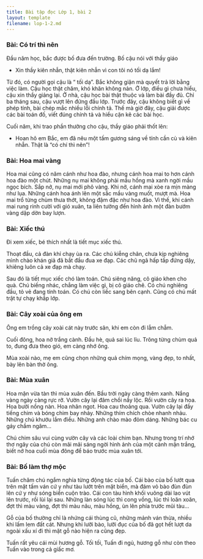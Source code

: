 ```yaml
---
title: Bài tập đọc Lớp 1, bài 2
layout: template
filename: lop-1-2.md
---  
```


### Bài: Có trí thì nên

Đầu năm học, bắc được bố đưa đến trường. Bố cậu nói với thầy giáo

- Xin thầy kiên nhẫn, thật kiên nhẫn vì con tôi nó tối dạ lắm!

Từ đó, có người gọi cậu là “ tối dạ”. Bắc không giận mà quyết trả lời bằng việc làm. Cậu học thật chăm, khó khăn không nản. Ở lớp, điều gì chưa hiểu, cậu xin thầy giảng lại. Ở nhà, cậu học bài thật thuộc và làm bài đầy đủ. Chỉ ba tháng sau, cậu vượt lên đứng đầu lớp. Trước đây, cậu không biết gì về phép tính, bài chép mắc nhiều lỗi chính tả. Thế mà giờ đây, cậu giải được các bài toán đố, viết đúng chính tả và hiểu cặn kẽ các bài học.

Cuối năm, khi trao phần thưởng cho cậu, thầy giáo phải thốt lên:

- Hoan hô em Bắc, em đã nêu một tấm gương sáng về tính cần cù và kiên nhẫn. Thật là “có chí thì nên”!


### Bài: Hoa mai vàng

Hoa mai cũng có năm cánh như hoa đào, nhưng cánh hoa mai to hơn cánh hoa đào một chút. Những nụ mai không phải mầu hồng mà xanh ngời mầu ngọc bích. Sắp nở, nụ mai mới phô vàng. Khi nở, cánh mai xòe ra mịn màng như lụa. Những cánh hoa ánh lên một sắc mầu vàng muốt, mượt mà. Hoa mai trổ từng chùm thưa thớt, không đậm đặc như hoa đào. Vì thế, khi cánh mai rung rinh cười với gió xuân, ta liên tưởng đến hình ảnh một đàn bướm vàng dập dờn bay lượn.


### Bài: Xiếc thú

Đi xem xiếc, bé thích nhất là tiết mục xiếc thú.

Thoạt đầu, cả đàn khỉ chạy ùa ra. Các chú kiễng chân, chưa kịp nghiêng mình chào khán giả đã bắt đầu đua xe đạp. Các chũ ngã hấp tấp đứng dậy, khiêng luôn cả xe đạp mà chạy.

Sau đó là tiết mục xiếc chó làm toán. Chú siêng năng, cô giáo khen cho quà. Chú biếng nhác, chẳng làm việc gì, bị cô giáo chê. Có chú nghiêng đầu, tỏ vẻ đang tính toán. Có chú còn liếc sang bên cạnh. Cũng có chú mất trật tự chạy khắp lớp.



### Bài: Cây xoài của ông em

Ông em trồng cây xoài cát này trước sân, khi em còn đi lẫm chẫm.

Cuối đông, hoa nở trắng cành. Đầu hè, quả sai lúc lỉu. Trông từng chùm quả to, đung đưa theo gió, em càng nhớ ông.

Mùa xoài nào, mẹ em cũng chọn những quả chím mọng, vàng đẹp, to nhất, bày lên bàn thờ ông.


### Bài: Mùa xuân

Hoa mận vừa tàn thì mùa xuân đến. Bầu trời ngày càng thêm xanh. Nắng vàng ngày càng rực rỡ. Vườn cây lại đâm chồi nẩy lộc. Rồi vườn cây ra hoa. Hoa bưởi nồng nàn. Hoa nhãn ngot. Hoa cau thoảng qua. Vườn cây lại đầy tiếng chim và bóng chim bay nhảy. Những thím chích chòe nhanh nhảu. Những chú khướu lắm điều. Những anh chào mào đỏm dáng. Những bác cu gáy chầm ngâm...

Chú chim sâu vui cùng vườn cây và các loài chim bạn. Nhưng trong trí nhớ thơ ngây của chú còn mãi mãi sáng ngời hình ảnh của một cành mận trắng, biết nở hoa cuối mùa đông để báo trước mùa xuân tới.



### Bài: Bố làm thợ mộc

Tuấn chăm chú ngắm nghía từng động tác của bố. Cái bào của bố lướt qua trên mặt tấm ván cứ y như tàu lướt trên mặt biển, mà đám vỏ bào đùn đùn lên cứ y như sóng biển cuộn trào. Cái con tàu hình khối vuông dài lao vút lên trước, rồi lùi lại sau. Những làn sóng lúc thì cong vồng, lúc thì loăn xoăn, đợt thì màu vàng, đợt thì màu nâu, màu hồng, ùn lên phía trước mũi tàu...

Gỗ của bố thường chỉ là nhứng cái thùng cũ, những mảnh ván thừa, nhiều khi lấm lem đất cát. Nhưng khi lưỡi bào, lưỡi đục của bố đã gọt hết lượt da ngoài xấu xí đi thì mặt gỗ nào hiện ra cũng đẹp.

Tuấn rất yêu cái mùi hương gỗ. Tối tối, Tuấn đi ngủ, hương gỗ như còn theo Tuấn vào trong cả giấc mơ.